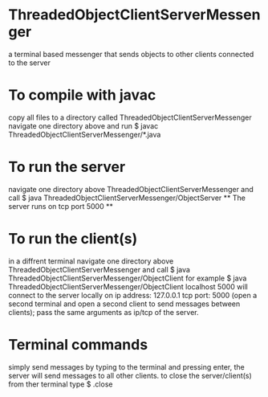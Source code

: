 # ThreadedObjectClientServerMessenger
a terminal based messenger that sends objects to other clients connected to the server

# To compile with javac
copy all files to a directory called ThreadedObjectClientServerMessenger
navigate one directory above and run   $ javac ThreadedObjectClientServerMessenger/*.java

# To run the server 
navigate one directory above ThreadedObjectClientServerMessenger
and call                               $ java ThreadedObjectClientServerMessenger/ObjectServer
** The server runs on tcp port 5000 **

# To run the client(s)
in a diffrent terminal navigate one directory above ThreadedObjectClientServerMessenger
and call                               $ java ThreadedObjectClientServerMessenger/ObjectClient <tcp> <ip>
for example                            $ java ThreadedObjectClientServerMessenger/ObjectClient localhost 5000
will connect to the server locally on ip address: 127.0.0.1   tcp port: 5000
(open a second terminal and open a second client to send messages between clients);
pass the same arguments as ip/tcp of the server.
  
# Terminal commands
simply send messages by typing to the terminal and pressing enter, the server will send messages to all other clients.
to close the server/client(s) from
ther terminal type                    $ .close 



